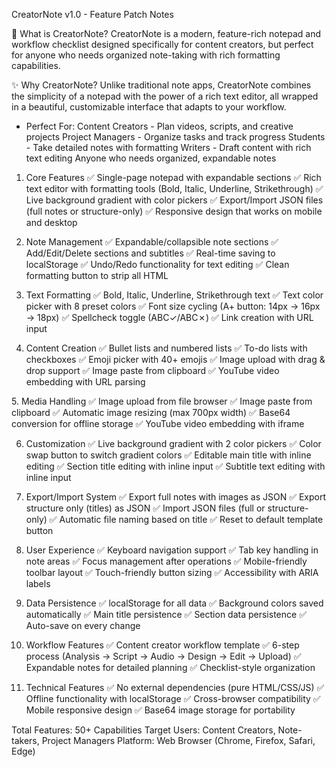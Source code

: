 


CreatorNote v1.0 - Feature Patch Notes

🚀 What is CreatorNote?
CreatorNote is a modern, feature-rich notepad and workflow checklist designed specifically for content creators,
but perfect for anyone who needs organized note-taking with rich formatting capabilities.

✨ Why CreatorNote?
Unlike traditional note apps, CreatorNote combines the simplicity of a notepad with the power of a rich text editor,
all wrapped in a beautiful, customizable interface that adapts to your workflow.

- Perfect For:
Content Creators - Plan videos, scripts, and creative projects
Project Managers - Organize tasks and track progress
Students - Take detailed notes with formatting
Writers - Draft content with rich text editing
Anyone who needs organized, expandable notes

1. Core Features
✅ Single-page notepad with expandable sections
✅ Rich text editor with formatting tools (Bold, Italic, Underline, Strikethrough)
✅ Live background gradient with color pickers
✅ Export/Import JSON files (full notes or structure-only)
✅ Responsive design that works on mobile and desktop

2. Note Management
✅ Expandable/collapsible note sections
✅ Add/Edit/Delete sections and subtitles
✅ Real-time saving to localStorage
✅ Undo/Redo functionality for text editing
✅ Clean formatting button to strip all HTML

3. Text Formatting
✅ Bold, Italic, Underline, Strikethrough text
✅ Text color picker with 8 preset colors
✅ Font size cycling (A+ button: 14px → 16px → 18px)
✅ Spellcheck toggle (ABC✓/ABC✗)
✅ Link creation with URL input

4. Content Creation
✅ Bullet lists and numbered lists
✅ To-do lists with checkboxes
✅ Emoji picker with 40+ emojis
✅ Image upload with drag & drop support
✅ Image paste from clipboard
✅ YouTube video embedding with URL parsing

5.️ Media Handling
✅ Image upload from file browser
✅ Image paste from clipboard
✅ Automatic image resizing (max 700px width)
✅ Base64 conversion for offline storage
✅ YouTube video embedding with iframe

6. Customization
✅ Live background gradient with 2 color pickers
✅ Color swap button to switch gradient colors
✅ Editable main title with inline editing
✅ Section title editing with inline input
✅ Subtitle text editing with inline input

7. Export/Import System
✅ Export full notes with images as JSON
✅ Export structure only (titles) as JSON
✅ Import JSON files (full or structure-only)
✅ Automatic file naming based on title
✅ Reset to default template button

8. User Experience
✅ Keyboard navigation support
✅ Tab key handling in note areas
✅ Focus management after operations
✅ Mobile-friendly toolbar layout
✅ Touch-friendly button sizing
✅ Accessibility with ARIA labels

9. Data Persistence
✅ localStorage for all data
✅ Background colors saved automatically
✅ Main title persistence
✅ Section data persistence
✅ Auto-save on every change

10. Workflow Features
✅ Content creator workflow template
✅ 6-step process (Analysis → Script → Audio → Design → Edit → Upload)
✅ Expandable notes for detailed planning
✅ Checklist-style organization

11. Technical Features
✅ No external dependencies (pure HTML/CSS/JS)
✅ Offline functionality with localStorage
✅ Cross-browser compatibility
✅ Mobile responsive design
✅ Base64 image storage for portability

Total Features: 50+ Capabilities
Target Users: Content Creators, Note-takers, Project Managers
Platform: Web Browser (Chrome, Firefox, Safari, Edge)
